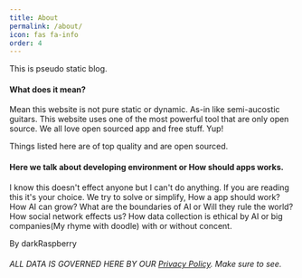 ```yaml
---
title: About
permalink: /about/
icon: fas fa-info
order: 4
---
```


This is pseudo static blog.

#### What does it mean?

Mean this website is not pure static or dynamic.
As-in like semi-aucostic guitars.
This website uses one of the most powerful tool that are only open source.
We all love open sourced app and free stuff.
Yup!

Things listed here are of top quality and are open sourced.

#### Here we talk about developing environment or How should apps works.

I know this doesn't effect anyone but I can't do anything. If you are reading this it's your choice.
We try to solve or simplify, How a app should work? How AI can grow? What are the boundaries of AI or Will they rule the world? How social network effects us? How data collection is ethical by AI or big companies(My rhyme with doodle) with or without concent.

By
darkRaspberry

###### ALL DATA IS GOVERNED HERE BY OUR [Privacy Policy](/privacyPolicy/). Make sure to see.
